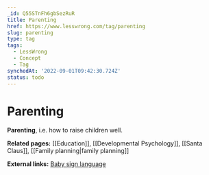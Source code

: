 ```yaml
---
_id: Q55STnFh6gbSezRuR
title: Parenting
href: https://www.lesswrong.com/tag/parenting
slug: parenting
type: tag
tags:
  - LessWrong
  - Concept
  - Tag
synchedAt: '2022-09-01T09:42:30.724Z'
status: todo
---
```


# Parenting

**Parenting**, i.e. how to raise children well.

**Related pages:** [[Education]], [[Developmental Psychology]], [[Santa Claus]], [[Family planning|family planning]]

**External links:** [Baby sign language](https://en.wikipedia.org/wiki/Baby_sign_language)
